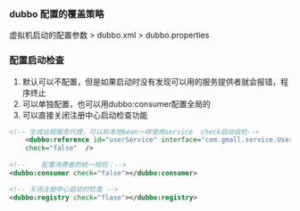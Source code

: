 ### dubbo 配置的覆盖策略

虚拟机启动的配置参数 > dubbo.xml  > dubbo.properties

### 配置启动检查
1. 默认可以不配置，但是如果启动时没有发现可以用的服务提供者就会报错，程序终止
2. 可以单独配置，也可以用dubbo:consumer配置全局的
3. 可以直接关闭注册中心启动检查功能
```xml
<!-- 生成远程服务代理，可以和本地bean一样使用service  check启动自检-->
    <dubbo:reference id="userService" interface="com.gmall.service.UserService"
    check="false"  />
  
<!--    配置消费者的统一规则：-->
<dubbo:consumer check="false"></dubbo:consumer>

<!-- 关闭注册中心启动时检查 -->
<dubbo:registry check="flase"></dubbo:registry>

```

